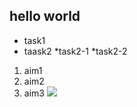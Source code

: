 ##
## hello world
* task1
* taask2
   *task2-1
   *task2-2

1. aim1
2. aim2
3. aim3
  ![](https://gitlab.com/picbed/bed/uploads/75985eac80cb11269120d0283ce6a8a5/logo.png)
